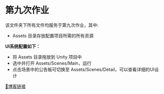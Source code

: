 # 第九次作业

该文件夹下所有文件均服务于第九次作业，其中:
- Assets 目录存放配置项目所需的所有资源

**UI系统配置如下：**
- 将 Assets 目录拖放到 Unity 项目中
- 选中并打开 Assets/Scenes/Main，运行
- 点击场景中的公告板可切换至 Assets/Scenes/Detail，可以查看详细的UI设计

[🔗博客链接](https://www.yuque.com/pijiuwujializijun/acorbw/qe4s5c)
